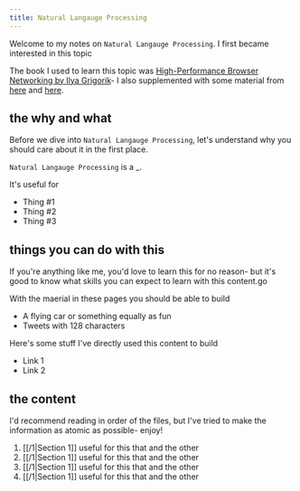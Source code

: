 ```yaml
---
title: Natural Langauge Processing
---
```


Welcome to my notes on `Natural Langauge Processing`. I first became interested in this topic 

The book I used to learn this topic was [High-Performance Browser Networking by Ilya Grigorik]()- I also supplemented with some material from [here]() and [here]().

## the why and what

Before we dive into `Natural Langauge Processing`, let's understand why you should care about it in the first place.

`Natural Langauge Processing` is a _.

It's useful for 
- Thing #1
- Thing #2
- Thing #3

## things you can do with this

If you're anything like me, you'd love to learn this for no reason- but it's good to know what skills you can expect to learn with this content.go

With the maerial in these pages you should be able to build
- A flying car or something equally as fun
- Tweets with 128 characters

Here's some stuff I've directly used this content to build
- Link 1
- Link 2


## the content

I'd recommend reading in order of the files, but I've tried to make the information as atomic as possible- enjoy!

1. [[/1|Section 1]] useful for this that and the other
2. [[/1|Section 1]] useful for this that and the other
3. [[/1|Section 1]] useful for this that and the other
4. [[/1|Section 1]] useful for this that and the other
